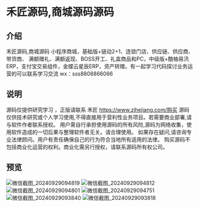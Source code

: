 
# 禾匠源码,商城源码源码
## 介绍
 禾匠源码,商城源码 小程序商城，基础版+链动2+1、连锁门店、供应链、供应商、带货商、 满额赠礼、满额返现、BOSS开工、礼盒商品和PC，中级版+酷柚易汛ERP，支付宝交易组件，金蝶云星辰ERP，资产转赠。有一起学习代码探讨业务运营的可以联系学习交流 wx：sss8808866066
 
## 说明
源码仅提供研究学习 ，正版请联系 禾匠 https://www.zjhejiang.com/购买
源码仅供技术研究或个人学习使用,不得直接用于营利性业务项目。若需要商业部署,请与软件作者联系授权。
用户需自行承担使用源码的所有风险,源码为网络收集，使用软件造成的一切后果与整理软件者无关。请合理使用。
如果存在疑问,请咨询专业法律顾问。用户有责任确保自己的行为符合当地所有适用的法律。
购买源码不包括商业化运营的权利。商业化需另行授权，请联系源码所有权公司。

## 预览
![微信截图_20240929094819](https://github.com/user-attachments/assets/b2cfe67e-696c-4a8c-aa30-8a884ed24058)
![微信截图_20240929094812](https://github.com/user-attachments/assets/d2189bcc-3a35-42df-a95a-ed7ab8e10514)
![微信截图_20240929094801](https://github.com/user-attachments/assets/7a348468-c53a-4814-aa10-556b46b30507)
![微信截图_20240929094751](https://github.com/user-attachments/assets/86f0b496-93e2-4f1b-86a7-c3d64a537f0c)
![微信截图_20240929093840](https://github.com/user-attachments/assets/b1395144-fe48-43d7-a8a6-c0f48420ffac)
![微信截图_20240929093818](https://github.com/user-attachments/assets/7b418706-19b3-4369-86fa-77c50b97641e)
